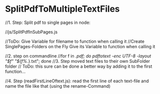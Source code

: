 # SplitPdfToMultipleTextFiles

//1. Step: Split pdf to single pages in node:

//js/SplitPdfInSubPages.js

//ToDo: Give Variable for filename to function when calling it
//Create SinglePages-Folders on the Fly Give its Variable to function when calling it

//2. step on commandline
//for f in *.pdf; do pdftotext -enc UTF-8 -layout "$f" "${f%.*}.txt"; done
//3. Step moved text files to their own SubFolder folder
// ToDo: this sure can be done a better way by adding it to the first function...

//4. Step (readFirstLineOftext.js): 
read the first line of each text-file and name the file like that (using the rename-Command)